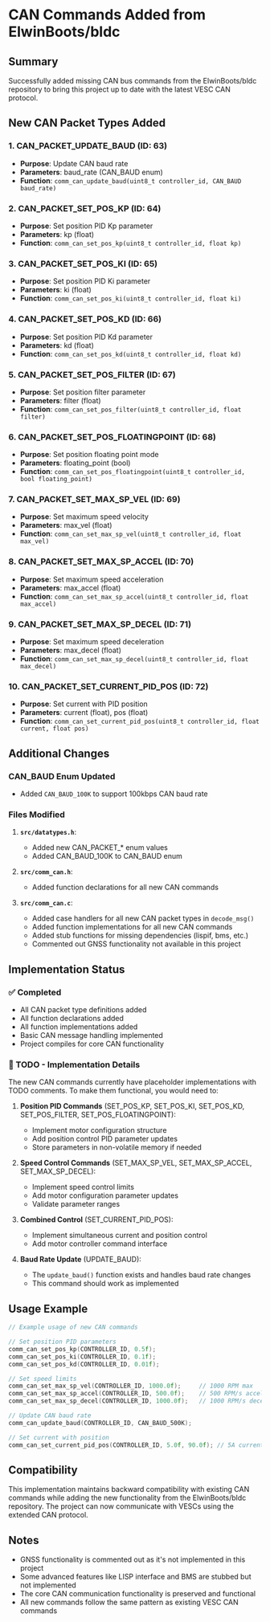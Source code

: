 # CAN Commands Added from ElwinBoots/bldc

## Summary
Successfully added missing CAN bus commands from the ElwinBoots/bldc repository to bring this project up to date with the latest VESC CAN protocol.

## New CAN Packet Types Added

### 1. CAN_PACKET_UPDATE_BAUD (ID: 63)
- **Purpose**: Update CAN baud rate
- **Parameters**: baud_rate (CAN_BAUD enum)
- **Function**: `comm_can_update_baud(uint8_t controller_id, CAN_BAUD baud_rate)`

### 2. CAN_PACKET_SET_POS_KP (ID: 64)
- **Purpose**: Set position PID Kp parameter
- **Parameters**: kp (float)
- **Function**: `comm_can_set_pos_kp(uint8_t controller_id, float kp)`

### 3. CAN_PACKET_SET_POS_KI (ID: 65)
- **Purpose**: Set position PID Ki parameter
- **Parameters**: ki (float)
- **Function**: `comm_can_set_pos_ki(uint8_t controller_id, float ki)`

### 4. CAN_PACKET_SET_POS_KD (ID: 66)
- **Purpose**: Set position PID Kd parameter
- **Parameters**: kd (float)
- **Function**: `comm_can_set_pos_kd(uint8_t controller_id, float kd)`

### 5. CAN_PACKET_SET_POS_FILTER (ID: 67)
- **Purpose**: Set position filter parameter
- **Parameters**: filter (float)
- **Function**: `comm_can_set_pos_filter(uint8_t controller_id, float filter)`

### 6. CAN_PACKET_SET_POS_FLOATINGPOINT (ID: 68)
- **Purpose**: Set position floating point mode
- **Parameters**: floating_point (bool)
- **Function**: `comm_can_set_pos_floatingpoint(uint8_t controller_id, bool floating_point)`

### 7. CAN_PACKET_SET_MAX_SP_VEL (ID: 69)
- **Purpose**: Set maximum speed velocity
- **Parameters**: max_vel (float)
- **Function**: `comm_can_set_max_sp_vel(uint8_t controller_id, float max_vel)`

### 8. CAN_PACKET_SET_MAX_SP_ACCEL (ID: 70)
- **Purpose**: Set maximum speed acceleration
- **Parameters**: max_accel (float)
- **Function**: `comm_can_set_max_sp_accel(uint8_t controller_id, float max_accel)`

### 9. CAN_PACKET_SET_MAX_SP_DECEL (ID: 71)
- **Purpose**: Set maximum speed deceleration
- **Parameters**: max_decel (float)
- **Function**: `comm_can_set_max_sp_decel(uint8_t controller_id, float max_decel)`

### 10. CAN_PACKET_SET_CURRENT_PID_POS (ID: 72)
- **Purpose**: Set current with PID position
- **Parameters**: current (float), pos (float)
- **Function**: `comm_can_set_current_pid_pos(uint8_t controller_id, float current, float pos)`

## Additional Changes

### CAN_BAUD Enum Updated
- Added `CAN_BAUD_100K` to support 100kbps CAN baud rate

### Files Modified
1. **`src/datatypes.h`**:
   - Added new CAN_PACKET_* enum values
   - Added CAN_BAUD_100K to CAN_BAUD enum

2. **`src/comm_can.h`**:
   - Added function declarations for all new CAN commands

3. **`src/comm_can.c`**:
   - Added case handlers for all new CAN packet types in `decode_msg()`
   - Added function implementations for all new CAN commands
   - Added stub functions for missing dependencies (lispif, bms, etc.)
   - Commented out GNSS functionality not available in this project

## Implementation Status

### ✅ Completed
- All CAN packet type definitions added
- All function declarations added  
- All function implementations added
- Basic CAN message handling implemented
- Project compiles for core CAN functionality

### 🔄 TODO - Implementation Details
The new CAN commands currently have placeholder implementations with TODO comments. To make them functional, you would need to:

1. **Position PID Commands** (SET_POS_KP, SET_POS_KI, SET_POS_KD, SET_POS_FILTER, SET_POS_FLOATINGPOINT):
   - Implement motor configuration structure
   - Add position control PID parameter updates
   - Store parameters in non-volatile memory if needed

2. **Speed Control Commands** (SET_MAX_SP_VEL, SET_MAX_SP_ACCEL, SET_MAX_SP_DECEL):
   - Implement speed control limits
   - Add motor configuration parameter updates
   - Validate parameter ranges

3. **Combined Control** (SET_CURRENT_PID_POS):
   - Implement simultaneous current and position control
   - Add motor controller command interface

4. **Baud Rate Update** (UPDATE_BAUD):
   - The `update_baud()` function exists and handles baud rate changes
   - This command should work as implemented

## Usage Example

```c
// Example usage of new CAN commands

// Set position PID parameters
comm_can_set_pos_kp(CONTROLLER_ID, 0.5f);
comm_can_set_pos_ki(CONTROLLER_ID, 0.1f);
comm_can_set_pos_kd(CONTROLLER_ID, 0.01f);

// Set speed limits
comm_can_set_max_sp_vel(CONTROLLER_ID, 1000.0f);     // 1000 RPM max
comm_can_set_max_sp_accel(CONTROLLER_ID, 500.0f);    // 500 RPM/s acceleration
comm_can_set_max_sp_decel(CONTROLLER_ID, 1000.0f);   // 1000 RPM/s deceleration

// Update CAN baud rate
comm_can_update_baud(CONTROLLER_ID, CAN_BAUD_500K);

// Set current with position
comm_can_set_current_pid_pos(CONTROLLER_ID, 5.0f, 90.0f); // 5A current, 90° position
```

## Compatibility

This implementation maintains backward compatibility with existing CAN commands while adding the new functionality from the ElwinBoots/bldc repository. The project can now communicate with VESCs using the extended CAN protocol.

## Notes

- GNSS functionality is commented out as it's not implemented in this project
- Some advanced features like LISP interface and BMS are stubbed but not implemented
- The core CAN communication functionality is preserved and functional
- All new commands follow the same pattern as existing VESC CAN commands
